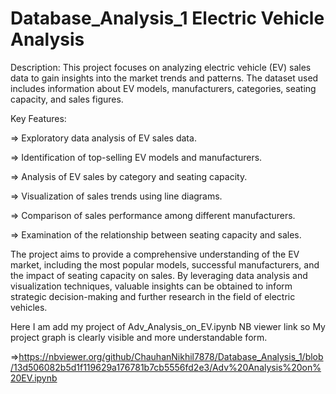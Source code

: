 # Database_Analysis_1 Electric Vehicle Analysis
Description:
This project focuses on analyzing electric vehicle (EV) sales data to gain insights into the market trends and patterns. The dataset used includes information about EV models, manufacturers, categories, seating capacity, and sales figures.

Key Features:

=> Exploratory data analysis of EV sales data.

=> Identification of top-selling EV models and manufacturers.

=> Analysis of EV sales by category and seating capacity.

=> Visualization of sales trends using line diagrams.

=> Comparison of sales performance among different manufacturers.

=> Examination of the relationship between seating capacity and sales.

The project aims to provide a comprehensive understanding of the EV market, including the most popular models, successful manufacturers, and the impact of seating capacity on sales. By leveraging data analysis and visualization techniques, valuable insights can be obtained to inform strategic decision-making and further research in the field of electric vehicles.

Here I am add my project of Adv_Analysis_on_EV.ipynb  NB viewer link so My project graph is clearly visible and more understandable form.

=>https://nbviewer.org/github/ChauhanNikhil7878/Database_Analysis_1/blob/13d506082b5d1f119629a176781b7cb5556fd2e3/Adv%20Analysis%20on%20EV.ipynb
